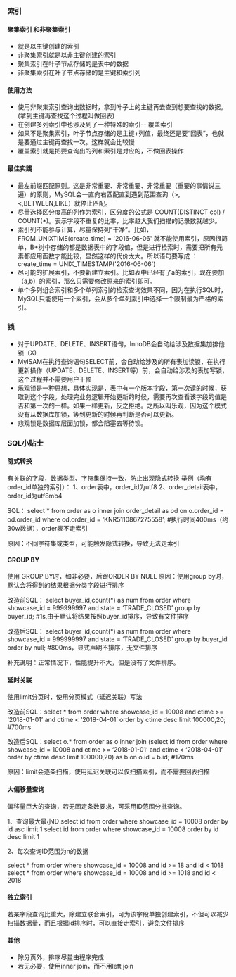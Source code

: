 ### 索引

#### 聚集索引 和非聚集索引
* 就是以主键创建的索引
* 非聚集索引就是以非主键创建的索引
* 聚集索引在叶子节点存储的是表中的数据
* 非聚集索引在叶子节点存储的是主键和索引列

#### 使用方法
* 使用非聚集索引查询出数据时，拿到叶子上的主键再去查到想要查找的数据。\(拿到主键再查找这个过程叫做回表\)
* 在创建多列索引中也涉及到了一种特殊的索引-- 覆盖索引
* 如果不是聚集索引，叶子节点存储的是主键+列值，最终还是要“回表”，也就是要通过主键再查找一次。这样就会比较慢
* 覆盖索引就是把要查询出的列和索引是对应的，不做回表操作

#### 最佳实践
* 最左前缀匹配原则。这是非常重要、非常重要、非常重要（重要的事情说三遍）的原则，MySQL会一直向右匹配直到遇到范围查询（&gt;,&lt;,BETWEEN,LIKE）就停止匹配。
* 尽量选择区分度高的列作为索引，区分度的公式是 COUNT\(DISTINCT col\) / COUNT\(\*\)。表示字段不重复的比率，比率越大我们扫描的记录数就越少。
* 索引列不能参与计算，尽量保持列“干净”。比如，FROM\_UNIXTIME\(create\_time\) = '2016-06-06' 就不能使用索引，原因很简单，B+树中存储的都是数据表中的字段值，但是进行检索时，需要把所有元素都应用函数才能比较，显然这样的代价太大。所以语句要写成 ： create\_time = UNIX\_TIMESTAMP\('2016-06-06'\)
* 尽可能的扩展索引，不要新建立索引。比如表中已经有了a的索引，现在要加（a,b）的索引，那么只需要修改原来的索引即可。
* 单个多列组合索引和多个单列索引的检索查询效果不同，因为在执行SQL时，MySQL只能使用一个索引，会从多个单列索引中选择一个限制最为严格的索引。

### 锁

* 对于UPDATE、DELETE、INSERT语句，InnoDB会自动给涉及数据集加排他锁（X\)
* MyISAM在执行查询语句SELECT前，会自动给涉及的所有表加读锁，在执行更新操作（UPDATE、DELETE、INSERT等）前，会自动给涉及的表加写锁，这个过程并不需要用户干预
* 乐观锁是一种思想，具体实现是，表中有一个版本字段，第一次读的时候，获取到这个字段。处理完业务逻辑开始更新的时候，需要再次查看该字段的值是否和第一次的一样。如果一样更新，反之拒绝。之所以叫乐观，因为这个模式没有从数据库加锁，等到更新的时候再判断是否可以更新。
* 悲观锁是数据库层面加锁，都会阻塞去等待锁。

### SQL小贴士
#### 隐式转换
有关联的字段，数据类型、字符集保持一致，防止出现隐式转换
举例（均有order_id单独的索引）：
1、order表中，order_id为utf8
2、order_detail表中，order_id为utf8mb4

SQL：
select * from order as o inner join order_detail as od on o.order_id = od.order_id where od.order_id = ‘KNR5110867275558’; #执行时间400ms（约30w数据），order表不走索引

原因：不同字符集或类型，可能触发隐式转换，导致无法走索引
#### GROUP BY
使用 GROUP BY时，如非必要，后跟ORDER BY NULL
原因：使用group by时，默认会将得到的结果根据分类字段进行排序

改造前SQL：
select buyer_id,count(*) as num from order where showcase_id = 999999997 and state = ‘TRADE_CLOSED’ group by buyer_id; #1s,由于默认将结果按照buyer_id排序，导致有文件排序

改造后SQL：
select buyer_id,count(*) as num from order where showcase_id = 999999997 and state = ‘TRADE_CLOSED’ group by buyer_id order by null; #800ms，显式声明不排序，无文件排序

补充说明：正常情况下，性能提升不大，但是没有了文件排序。

#### 延时关联
使用limit分页时，使用分页模式（延迟关联）写法

改造前SQL：select * from order where showcase_id = 10008 and ctime >= ‘2018-01-01’ and ctime < ‘2018-04-01’ order by ctime desc limit 100000,20; #700ms

改造后SQL：select o.* from order as o inner join (select id from order where showcase_id = 10008 and ctime >= ‘2018-01-01’ and ctime < ‘2018-04-01’ order by ctime desc limit 100000,20) as b on o.id = b.id; #170ms

原因：limit会逐条扫描，使用延迟关联可以仅扫描索引，而不需要回表扫描

#### 大偏移量查询
偏移量巨大的查询，若无固定条数要求，可采用ID范围分批查询。

1、查询最大最小ID
select id from order where showcase_id = 10008 order by id asc limit 1
select id from order where showcase_id = 10008 order by id desc limit 1

2、每次查询ID范围为n的数据

select * from order where showcase_id = 10008 and id >= 18 and id < 1018
select * from order where showcase_id = 10008 and id >= 1018 and id < 2018
#### 独立索引
若某字段查询比重大，除建立联合索引，可为该字段单独创建索引，不但可以减少扫描数据量，而且根据id排序时，可以直接走索引，避免文件排序

#### 其他
* 除分页外，排序尽量由程序完成
* 若无必要，使用inner join，而不用left join

